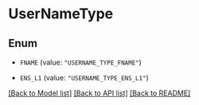 # UserNameType

## Enum


* `FNAME` (value: `"USERNAME_TYPE_FNAME"`)

* `ENS_L1` (value: `"USERNAME_TYPE_ENS_L1"`)


[[Back to Model list]](../README.md#documentation-for-models) [[Back to API list]](../README.md#documentation-for-api-endpoints) [[Back to README]](../README.md)


